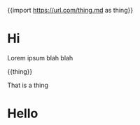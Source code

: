 {{import https://url.com/thing.md as thing}}

# Hi
Lorem ipsum blah blah

{{thing}}

That is a thing



















































































































# Hello
